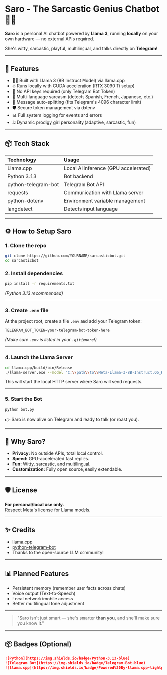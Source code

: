 # Saro - The Sarcastic Genius Chatbot 🤖✨

**Saro** is a personal AI chatbot powered by **Llama 3**, running **locally** on your own hardware — no external APIs required.

She's witty, sarcastic, playful, multilingual, and talks directly on **Telegram**!

---

## 🚀 Features

- 🧑‍🔬 Built with Llama 3 (8B Instruct Model) via llama.cpp
- 🔥 Runs locally with CUDA acceleration (RTX 3090 Ti setup)
- 🔐 No API keys required (only Telegram Bot Token)
- 👤 Multi-language sarcasm (detects Spanish, French, Japanese, etc.)
- 🧹 Message auto-splitting (fits Telegram's 4096 character limit)
- 🛡️ Secure token management via dotenv
- 📊 Full system logging for events and errors
- 🎝️ Dynamic prodigy girl personality (adaptive, sarcastic, fun)

---

## 📦 Tech Stack

| Technology | Usage |
| :--- | :--- |
| Llama.cpp | Local AI inference (GPU accelerated) |
| Python 3.13 | Bot backend |
| python-telegram-bot | Telegram Bot API |
| requests | Communication with Llama server |
| python-dotenv | Environment variable management |
| langdetect | Detects input language |

---

## ⚙️ How to Setup Saro

### 1. Clone the repo

```bash
git clone https://github.com/YOURNAME/sarcasticbot.git
cd sarcasticbot
```

### 2. Install dependencies

```bash
pip install -r requirements.txt
```

_(Python 3.13 recommended)_

---

### 3. Create `.env` file

At the project root, create a file `.env` and add your Telegram token:

```
TELEGRAM_BOT_TOKEN=your-telegram-bot-token-here
```

_(Make sure `.env` is listed in your `.gitignore`!)_

---

### 4. Launch the Llama Server

```bash
cd llama.cpp/build/bin/Release
./llama-server.exe --model "C:\\path\\to\\Meta-Llama-3-8B-Instruct.Q5_K_M.gguf" --ctx-size 4096 --port 8080 --host 127.0.0.1
```

This will start the local HTTP server where Saro will send requests.

---

### 5. Start the Bot

```bash
python bot.py
```

👉️ Saro is now alive on Telegram and ready to talk (or roast you).

---

## 🧐 Why Saro?

- **Privacy:** No outside APIs, total local control.
- **Speed:** GPU-accelerated fast replies.
- **Fun:** Witty, sarcastic, and multilingual.
- **Customization:** Fully open source, easily extendable.

---

## 🛡️ License

**For personal/local use only.**  
Respect Meta's license for Llama models.

---

## ✨ Credits

- [llama.cpp](https://github.com/ggerganov/llama.cpp)
- [python-telegram-bot](https://github.com/python-telegram-bot/python-telegram-bot)
- Thanks to the open-source LLM community!

---

## 📊 Planned Features

- Persistent memory (remember user facts across chats)
- Voice output (Text-to-Speech)
- Local network/mobile access
- Better multilingual tone adjustment

---

> "Saro isn't just smart — she's smarter **than you**, and she'll make sure you know it."

---

## 📦 Badges (Optional)

```markdown
![Python](https://img.shields.io/badge/Python-3.13-blue)
![Telegram Bot](https://img.shields.io/badge/Telegram-Bot-blue)
![llama.cpp](https://img.shields.io/badge/Powered%20By-llama.cpp-lightgrey)
```

